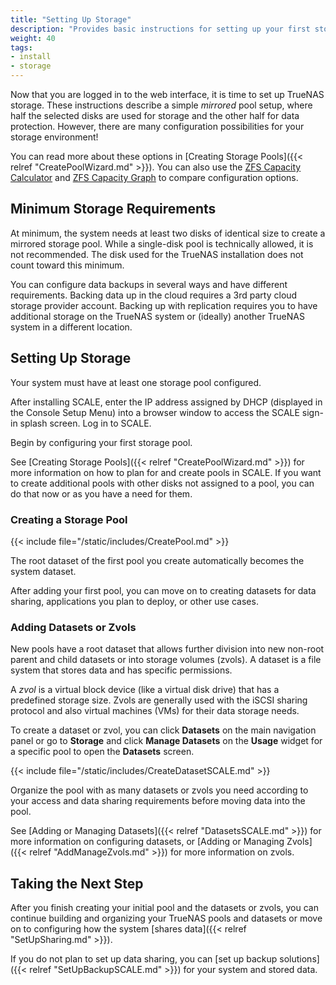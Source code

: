 ```yaml
---
title: "Setting Up Storage"
description: "Provides basic instructions for setting up your first storage pool and dataset or zvol."
weight: 40
tags:
- install
- storage
---
```


Now that you are logged in to the web interface, it is time to set up TrueNAS storage.
These instructions describe a simple *mirrored* pool setup, where half the selected disks are used for storage and the other half for data protection.
However, there are many configuration possibilities for your storage environment!

You can read more about these options in [Creating Storage Pools]({{< relref "CreatePoolWizard.md" >}}).
You can also use the [ZFS Capacity Calculator](https://www.truenas.com/docs/references/zfscapacitycalculator/) and [ZFS Capacity Graph](https://www.truenas.com/docs/references/zfscapacitygraph/) to compare configuration options.

## Minimum Storage Requirements

At minimum, the system needs at least two disks of identical size to create a mirrored storage pool.
While a single-disk pool is technically allowed, it is not recommended.
The disk used for the TrueNAS installation does not count toward this minimum.

You can configure data backups in several ways and have different requirements.
Backing data up in the cloud requires a 3rd party cloud storage provider account.
Backing up with replication requires you to have additional storage on the TrueNAS system or (ideally) another TrueNAS system in a different location.

## Setting Up Storage

Your system must have at least one storage pool configured.

After installing SCALE, enter the IP address assigned by DHCP (displayed in the Console Setup Menu) into a browser window to access the SCALE sign-in splash screen.
Log in to SCALE.

Begin by configuring your first storage pool.

See [Creating Storage Pools]({{< relref "CreatePoolWizard.md" >}}) for more information on how to plan for and create pools in SCALE.
If you want to create additional pools with other disks not assigned to a pool, you can do that now or as you have a need for them.

### Creating a Storage Pool

{{< include file="/static/includes/CreatePool.md" >}}

The root dataset of the first pool you create automatically becomes the system dataset.

After adding your first pool, you can move on to creating datasets for data sharing, applications you plan to deploy, or other use cases.

### Adding Datasets or Zvols

New pools have a root dataset that allows further division into new non-root parent and child datasets or into storage volumes (zvols).
A dataset is a file system that stores data and has specific permissions.

A *zvol* is a virtual block device (like a virtual disk drive) that has a predefined storage size.
Zvols are generally used with the iSCSI sharing protocol and also virtual machines (VMs) for their data storage needs.

To create a dataset or zvol, you can click **Datasets** on the main navigation panel or go to **Storage** and click **Manage Datasets** on the **Usage** widget for a specific pool to open the **Datasets** screen.

{{< include file="/static/includes/CreateDatasetSCALE.md" >}}

Organize the pool with as many datasets or zvols you need according to your access and data sharing requirements before moving data into the pool.

See [Adding or Managing Datasets]({{< relref "DatasetsSCALE.md" >}}) for more information on configuring datasets, or [Adding or Managing Zvols]({{< relref "AddManageZvols.md" >}}) for more information on zvols.

## Taking the Next Step

After you finish creating your initial pool and the datasets or zvols, you can continue building and organizing your TrueNAS pools and datasets or move on to configuring how the system [shares data]({{< relref "SetUpSharing.md" >}}).

If you do not plan to set up data sharing, you can [set up backup solutions]({{< relref "SetUpBackupSCALE.md" >}}) for your system and stored data.
